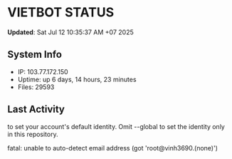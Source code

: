 # VIETBOT STATUS
**Updated**: Sat Jul 12 10:35:37 AM +07 2025

## System Info
- IP: 103.77.172.150
- Uptime: up 6 days, 14 hours, 23 minutes
- Files: 29593

## Last Activity

to set your account's default identity.
Omit --global to set the identity only in this repository.

fatal: unable to auto-detect email address (got 'root@vinh3690.(none)')
